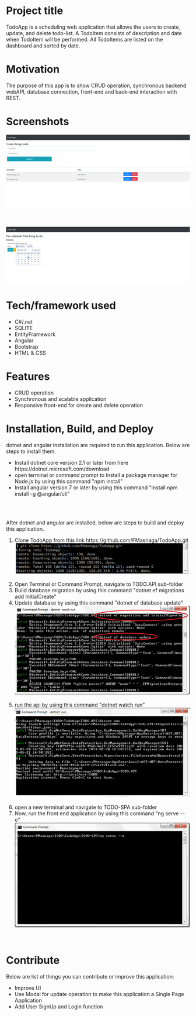 <h1>Project title</h1>
<p>TodoApp is a scheduling web application that allows the users to create, update, and delete todo-list. A TodoItem consists of description and date when TodoItem will be performed. All TodoItems are listed on the dashboard and sorted by date.</p>


<h1>Motivation</h1>
The purpose of this app is to show CRUD operation, synchronous backend webAPI, database connection, front-end and back-end interaction with REST. 

<h1>Screenshots</h1>
<img src="https://github.com/FMasnaga/TodoApp/blob/master/img/dashboard.png">
<br/>
<br/>
<br/>
<br/>
<img src="https://github.com/FMasnaga/TodoApp/blob/master/img/update.png">


<h1>Tech/framework used</h1>
<ul>
  <li>C#/.net</li>
  <li>SQLITE</li>
  <li>EntityFramework</li>
  <li>Angular</li>
  <li>Bootstrap</li>
  <li>HTML & CSS</li>
</ul>


<h1>Features</h1>
<ul>
  <li>CRUD operation</li>
  <li>Synchronous and scalable application</li>
  <li>Responsive front-end for create and delete operation</li>
</ul>

<h1>Installation, Build, and Deploy</h1>
<p>dotnet and angular installation are required to run this application. Below are steps to install them.</p>
<ul>
	<li>Install dotnet core version 2.1 or later from here https://dotnet.microsoft.com/download</li>
	<li>open terminal or command prompt to Install a package manager for Node.js by using this command "npm install"</li>
	<li>Install angular version 7 or later by using this command "Install npm install -g @angular/cli"</li>
</ul>
<br/>
<br/>
<p>After dotnet and angular are installed, below are steps to build and deploy this application.</p>
<ol>
	<li>Clone TodoApp from this link https://github.com/FMasnaga/TodoApp.git</li>
	<img src="https://github.com/FMasnaga/TodoApp/blob/master/img/clone.png">
	<br/>
	<br/>
	<li>Open Terminal or Command Prompt, navigate to TODO.API sub-folder</li>
	<li>Build database migration by using this command "dotnet ef migrations add InitialCreate"</li>
	<li>Update database by using this command "dotnet ef database update"</li>
	<img src="https://github.com/FMasnaga/TodoApp/blob/master/img/database.png">
	<br/>
	<br/>
	<li>run the api by using this command "dotnet watch run"</li>
	<img src="https://github.com/FMasnaga/TodoApp/blob/master/img/dotnetrun.png">
	<br/>
	<br/>
	<li>open a new terminal and navigate to TODO-SPA sub-folder</li>
	<li>Now, run the front end application by using this command "ng serve --o" </li>
	<img src="https://github.com/FMasnaga/TodoApp/blob/master/img/angular.png">
</ol>
<br/>
  
<h1>Contribute</h1>
<p>Below are list of things you can contribute or improve this application:</p>
<ul>
  <li>Improve UI</li>
  <li>Use Modal for update operation to make this application a Single Page Application</li>
  <li>Add User SignUp and Login function</li>
</ul>
